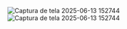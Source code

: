 ![Captura de tela 2025-06-13 152744](https://github.com/user-attachments/assets/6c7a0c1d-2ac6-4562-9bff-e3fff25f9f87)
![Captura de tela 2025-06-13 152744](https://github.com/user-attachments/assets/6c7a0c1d-2ac6-4562-9bff-e3fff25f9f87)
